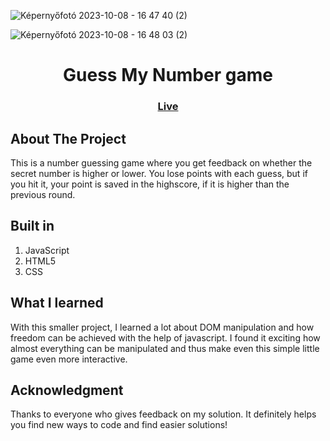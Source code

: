 ![Képernyőfotó 2023-10-08 - 16 47 40 (2)](https://github.com/kokenydaniel/Guess-My-Number/assets/129154129/e2ce8d7a-a206-4d15-a6b7-e1c3e799fea8)

![Képernyőfotó 2023-10-08 - 16 48 03 (2)](https://github.com/kokenydaniel/Guess-My-Number/assets/129154129/8b2155e1-d18e-472d-b604-bcecc3937ecb)

<h1 align="center">Guess My Number game</h1>

### <h3 align="center"> [Live]()</h3>

## About The Project

This is a number guessing game where you get feedback on whether the secret number is higher or lower. You lose points with each guess, but if you hit it, your point is saved in the highscore, if it is higher than the previous round.

## Built in

1. JavaScript
2. HTML5
3. CSS

## What I learned

With this smaller project, I learned a lot about DOM manipulation and how freedom can be achieved with the help of javascript. I found it exciting how almost everything can be manipulated and thus make even this simple little game even more interactive.

## Acknowledgment

Thanks to everyone who gives feedback on my solution. It definitely helps you find new ways to code and find easier solutions!
